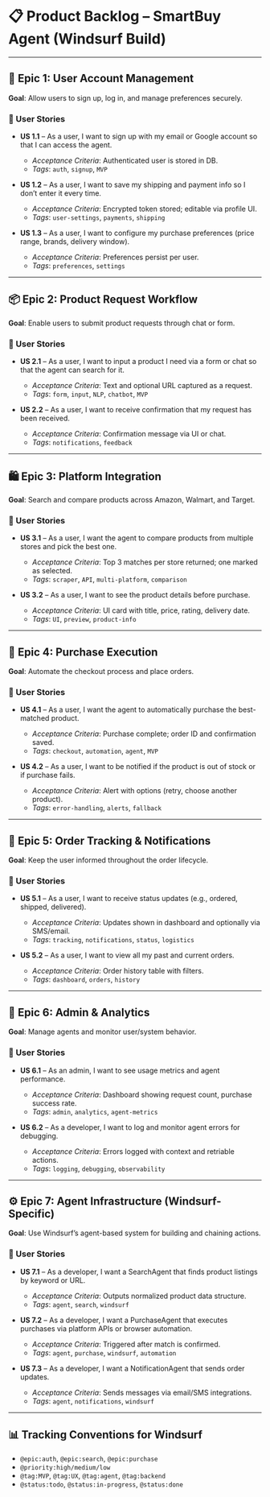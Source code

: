 # 📋 Product Backlog – SmartBuy Agent (Windsurf Build)

---

## 🧭 Epic 1: User Account Management

**Goal**: Allow users to sign up, log in, and manage preferences securely.

### 🧩 User Stories

- **US 1.1** – As a user, I want to sign up with my email or Google account so that I can access the agent.  
  - *Acceptance Criteria*: Authenticated user is stored in DB.  
  - *Tags*: `auth`, `signup`, `MVP`  

- **US 1.2** – As a user, I want to save my shipping and payment info so I don’t enter it every time.  
  - *Acceptance Criteria*: Encrypted token stored; editable via profile UI.  
  - *Tags*: `user-settings`, `payments`, `shipping`

- **US 1.3** – As a user, I want to configure my purchase preferences (price range, brands, delivery window).  
  - *Acceptance Criteria*: Preferences persist per user.  
  - *Tags*: `preferences`, `settings`

---

## 📦 Epic 2: Product Request Workflow

**Goal**: Enable users to submit product requests through chat or form.

### 🧩 User Stories

- **US 2.1** – As a user, I want to input a product I need via a form or chat so that the agent can search for it.  
  - *Acceptance Criteria*: Text and optional URL captured as a request.  
  - *Tags*: `form`, `input`, `NLP`, `chatbot`, `MVP`

- **US 2.2** – As a user, I want to receive confirmation that my request has been received.  
  - *Acceptance Criteria*: Confirmation message via UI or chat.  
  - *Tags*: `notifications`, `feedback`

---

## 🛍️ Epic 3: Platform Integration

**Goal**: Search and compare products across Amazon, Walmart, and Target.

### 🧩 User Stories

- **US 3.1** – As a user, I want the agent to compare products from multiple stores and pick the best one.  
  - *Acceptance Criteria*: Top 3 matches per store returned; one marked as selected.  
  - *Tags*: `scraper`, `API`, `multi-platform`, `comparison`

- **US 3.2** – As a user, I want to see the product details before purchase.  
  - *Acceptance Criteria*: UI card with title, price, rating, delivery date.  
  - *Tags*: `UI`, `preview`, `product-info`

---

## 🛒 Epic 4: Purchase Execution

**Goal**: Automate the checkout process and place orders.

### 🧩 User Stories

- **US 4.1** – As a user, I want the agent to automatically purchase the best-matched product.  
  - *Acceptance Criteria*: Purchase complete; order ID and confirmation saved.  
  - *Tags*: `checkout`, `automation`, `agent`, `MVP`

- **US 4.2** – As a user, I want to be notified if the product is out of stock or if purchase fails.  
  - *Acceptance Criteria*: Alert with options (retry, choose another product).  
  - *Tags*: `error-handling`, `alerts`, `fallback`

---

## 🚚 Epic 5: Order Tracking & Notifications

**Goal**: Keep the user informed throughout the order lifecycle.

### 🧩 User Stories

- **US 5.1** – As a user, I want to receive status updates (e.g., ordered, shipped, delivered).  
  - *Acceptance Criteria*: Updates shown in dashboard and optionally via SMS/email.  
  - *Tags*: `tracking`, `notifications`, `status`, `logistics`

- **US 5.2** – As a user, I want to view all my past and current orders.  
  - *Acceptance Criteria*: Order history table with filters.  
  - *Tags*: `dashboard`, `orders`, `history`

---

## 🧪 Epic 6: Admin & Analytics

**Goal**: Manage agents and monitor user/system behavior.

### 🧩 User Stories

- **US 6.1** – As an admin, I want to see usage metrics and agent performance.  
  - *Acceptance Criteria*: Dashboard showing request count, purchase success rate.  
  - *Tags*: `admin`, `analytics`, `agent-metrics`

- **US 6.2** – As a developer, I want to log and monitor agent errors for debugging.  
  - *Acceptance Criteria*: Errors logged with context and retriable actions.  
  - *Tags*: `logging`, `debugging`, `observability`

---

## ⚙️ Epic 7: Agent Infrastructure (Windsurf-Specific)

**Goal**: Use Windsurf’s agent-based system for building and chaining actions.

### 🧩 User Stories

- **US 7.1** – As a developer, I want a SearchAgent that finds product listings by keyword or URL.  
  - *Acceptance Criteria*: Outputs normalized product data structure.  
  - *Tags*: `agent`, `search`, `windsurf`

- **US 7.2** – As a developer, I want a PurchaseAgent that executes purchases via platform APIs or browser automation.  
  - *Acceptance Criteria*: Triggered after match is confirmed.  
  - *Tags*: `agent`, `purchase`, `windsurf`, `automation`

- **US 7.3** – As a developer, I want a NotificationAgent that sends order updates.  
  - *Acceptance Criteria*: Sends messages via email/SMS integrations.  
  - *Tags*: `agent`, `notifications`, `windsurf`

---

## 📊 Tracking Conventions for Windsurf

- `@epic:auth`, `@epic:search`, `@epic:purchase`
- `@priority:high/medium/low`
- `@tag:MVP`, `@tag:UX`, `@tag:agent`, `@tag:backend`
- `@status:todo`, `@status:in-progress`, `@status:done`

